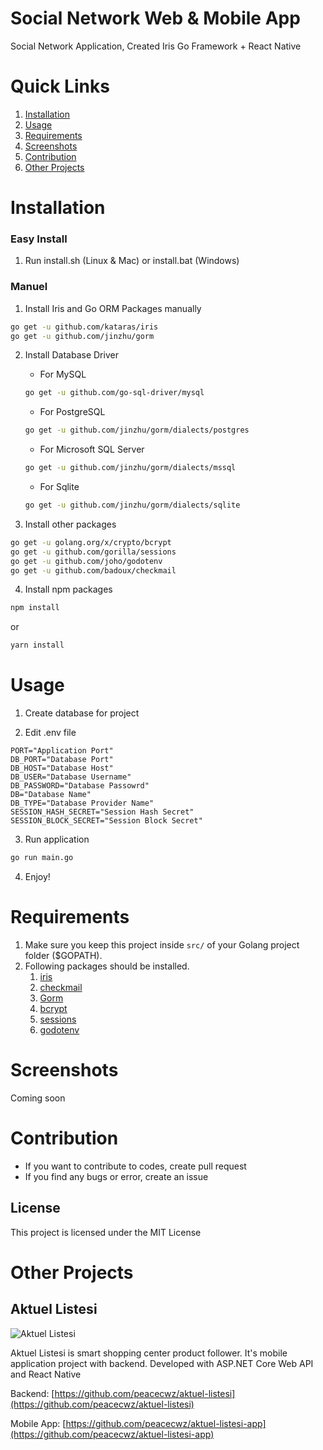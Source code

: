# Social Network Web & Mobile App
Social Network Application, Created Iris Go Framework + React Native

# Quick Links
1. [Installation](#installation)
2. [Usage](#usage)
3. [Requirements](#requirements)
4. [Screenshots](#screenshots)
5. [Contribution](#contribution)
6. [Other Projects](#other-projects)

# Installation

### Easy Install

1. Run install.sh (Linux & Mac) or install.bat (Windows)

### Manuel

1. Install Iris and Go ORM Packages manually

```bash
go get -u github.com/kataras/iris
go get -u github.com/jinzhu/gorm
```

2. Install Database Driver

    * For MySQL
    ```bash
    go get -u github.com/go-sql-driver/mysql
    ```
    * For PostgreSQL
    ```bash
    go get -u github.com/jinzhu/gorm/dialects/postgres
    ```
    * For Microsoft SQL Server
    ```bash
    go get -u github.com/jinzhu/gorm/dialects/mssql
    ```
    * For Sqlite
    ```bash
    go get -u github.com/jinzhu/gorm/dialects/sqlite
    ```
    
3. Install other packages

```bash
go get -u golang.org/x/crypto/bcrypt
go get -u github.com/gorilla/sessions
go get -u github.com/joho/godotenv
go get -u github.com/badoux/checkmail
```
    
4. Install npm packages

```bash
npm install
```
    
or

```bash
yarn install
```
    
# Usage

1. Create database for project

2. Edit .env file

```
PORT="Application Port"
DB_PORT="Database Port"
DB_HOST="Database Host"
DB_USER="Database Username"
DB_PASSWORD="Database Passowrd"
DB="Database Name"
DB_TYPE="Database Provider Name"
SESSION_HASH_SECRET="Session Hash Secret"
SESSION_BLOCK_SECRET="Session Block Secret"
```

3. Run application

```bash
go run main.go
```

4. Enjoy!

# Requirements
1. Make sure you keep this project inside `src/` of your Golang project folder ($GOPATH).
2. Following packages should be installed.
    1. [iris](https://github.com/kataras/iris)
    2. [checkmail](https://github.com/badoux/checkmail)
    3. [Gorm](https://github.com/jinzhu/gorm)
    4. [bcrypt](https://golang.org/x/crypto/bcrypt)
    5. [sessions](https://github.com/gorilla/sessions)
    6. [godotenv](https://github.com/joho/godotenv)


# Screenshots

Coming soon

# Contribution

* If you want to contribute to codes, create pull request
* If you find any bugs or error, create an issue

## License

This project is licensed under the MIT License

# Other Projects

## Aktuel Listesi

![Aktuel Listesi](https://pbs.twimg.com/media/Dbe07xRXUAEbOSh.jpg:large)

Aktuel Listesi is smart shopping center product follower. It's mobile application project with backend. Developed with ASP.NET Core Web API and React Native

Backend: [https://github.com/peacecwz/aktuel-listesi](https://github.com/peacecwz/aktuel-listesi)

Mobile App: [https://github.com/peacecwz/aktuel-listesi-app](https://github.com/peacecwz/aktuel-listesi-app)
